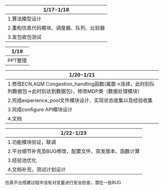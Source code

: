 ## 

| 1/17-1/18                                |
| ---------------------------------------- |
| 1.算法模型设计                           |
| 2.重构仿真代码模块、调度器、队列、比较器 |
| 3.发包收包测试                           |

| 1/19    |
| ------- |
| PPT整理 |



| 1/20-1/21                                                    |
| ------------------------------------------------------------ |
| 1.修改ECN,AQM Congestion_handling函数(离散->连续，此时刻队列数据包->此时刻达到数据包)，修改MDP类（数据处理模块） |
| 2.完成experience_pool文件模块设计、实现状态收集以及经验收集  |
| 3.完成configure API模块设计                                  |
| 4.文档                                                       |

| 1/22-1/23                                             |
| ----------------------------------------------------- |
| 1.功能模块验证，联调                                  |
| 2.平台细节补充及BUG修改，配置文件、突发版本、函数计算 |
| 3.经验池优化                                          |
| 4.文档补充，测试计划设计                              |



仿真平台搭建过程中没有对变量进行安全检查，潜在一些BUG